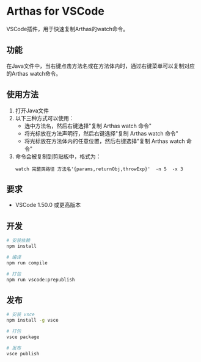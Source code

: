 # Arthas for VSCode

VSCode插件，用于快速复制Arthas的watch命令。

## 功能

在Java文件中，当右键点击方法名或在方法体内时，通过右键菜单可以复制对应的Arthas watch命令。

## 使用方法

1. 打开Java文件
2. 以下三种方式可以使用：
   - 选中方法名，然后右键选择"复制 Arthas watch 命令"
   - 将光标放在方法声明行，然后右键选择"复制 Arthas watch 命令"
   - 将光标放在方法体内的任意位置，然后右键选择"复制 Arthas watch 命令"
3. 命令会被复制到剪贴板中，格式为：
   ```
   watch 完整类路径 方法名'{params,returnObj,throwExp}'  -n 5  -x 3
   ```

## 要求

- VSCode 1.50.0 或更高版本

## 开发

```bash
# 安装依赖
npm install

# 编译
npm run compile

# 打包
npm run vscode:prepublish
```

## 发布

```bash
# 安装 vsce
npm install -g vsce

# 打包
vsce package

# 发布
vsce publish
``` 